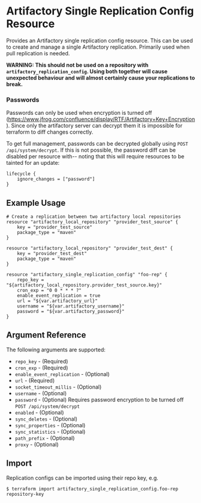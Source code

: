 # Artifactory Single Replication Config Resource

Provides an Artifactory single replication config resource. This can be used to create and manage a single Artifactory
replication. Primarily used when pull replication is needed.

**WARNING: This should not be used on a repository with `artifactory_replication_config`. Using both together will cause
unexpected behaviour and will almost certainly cause your replications to break.**

### Passwords
Passwords can only be used when encryption is turned off (https://www.jfrog.com/confluence/display/RTF/Artifactory+Key+Encryption). 
Since only the artifactory server can decrypt them it is impossible for terraform to diff changes correctly.

To get full management, passwords can be decrypted globally using `POST /api/system/decrypt`. If this is not possible, 
the password diff can be disabled per resource with-- noting that this will require resources to be tainted for an update:
```hcl
lifecycle {
    ignore_changes = ["password"]
}
``` 

## Example Usage

```hcl
# Create a replication between two artifactory local repositories
resource "artifactory_local_repository" "provider_test_source" {
	key = "provider_test_source"
	package_type = "maven"
}

resource "artifactory_local_repository" "provider_test_dest" {
	key = "provider_test_dest"
	package_type = "maven"
}

resource "artifactory_single_replication_config" "foo-rep" {
	repo_key = "${artifactory_local_repository.provider_test_source.key}"
	cron_exp = "0 0 * * * ?"
	enable_event_replication = true
    url = "${var.artifactory_url}"
    username = "${var.artifactory_username}"
    password = "${var.artifactory_password}"		
}
```

## Argument Reference

The following arguments are supported:

* `repo_key` - (Required)
* `cron_exp` - (Required)
* `enable_event_replication` - (Optional)
* `url` - (Required)
* `socket_timeout_millis` - (Optional)
* `username` - (Optional)
* `password` - (Optional) Requires password encryption to be turned off `POST /api/system/decrypt`
* `enabled` - (Optional)
* `sync_deletes` - (Optional)
* `sync_properties` - (Optional)
* `sync_statistics` - (Optional)
* `path_prefix` - (Optional)
* `proxy` - (Optional)

## Import

Replication configs can be imported using their repo key, e.g.

```
$ terraform import artifactory_single_replication_config.foo-rep repository-key
```
